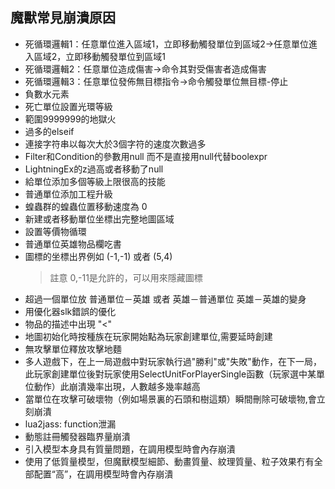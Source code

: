 ## 魔獸常見崩潰原因

* 死循環邏輯1：任意單位進入區域1，立即移動觸發單位到區域2->任意單位進入區域2，立即移動觸發單位到區域1
* 死循環邏輯2：任意單位造成傷害->命令其對受傷害者造成傷害
* 死循環邏輯3：任意單位發佈無目標指令->命令觸發單位無目標-停止
* 負數水元素
* 死亡單位設置光環等級
* 範圍9999999的地獄火
* 過多的elseif
* 連接字符串以每次大於3個字符的速度次數過多
* Filter和Condition的參數用null 而不是直接用null代替boolexpr
* LightningEx的z過高或者移動了null
* 給單位添加多個等級上限很高的技能
* 普通單位添加工程升級
* 蝗蟲群的蝗蟲位置移動速度為 0
* 新建或者移動單位坐標出完整地圖區域
* 設置等價物循環
* 普通單位英雄物品欄吃書
* 圖標的坐標出界例如 (-1,-1) 或者 (5,4)
  > 註意 0,-11是允許的，可以用來隱藏圖標
* 超過一個單位放 普通單位－英雄 或者 英雄－普通單位 英雄－英雄的變身
* 用優化器slk錯誤的優化
* 物品的描述中出現 "<"
* 地圖初始化時按種族在玩家開始點為玩家創建單位,需要延時創建
* 無攻擊單位釋放攻擊地麵
* 多人遊戲下，在上一局遊戲中對玩家執行過"勝利"或"失敗"動作，在下一局，此玩家創建單位後對玩家使用SelectUnitForPlayerSingle函數（玩家選中某單位動作）此崩潰幾率出現，人數越多幾率越高
* 當單位在攻擊可破壞物（例如場景裏的石頭和樹這類）瞬間刪除可破壞物,會立刻崩潰
* lua2jass: function泄漏
* 動態註冊觸發器臨界量崩潰
* 引入模型本身具有質量問題，在調用模型時會內存崩潰
* 使用了低質量模型，但魔獸模型細節、動畫質量、紋理質量、粒子效果冇有全部配置“高”，在調用模型時會內存崩潰
